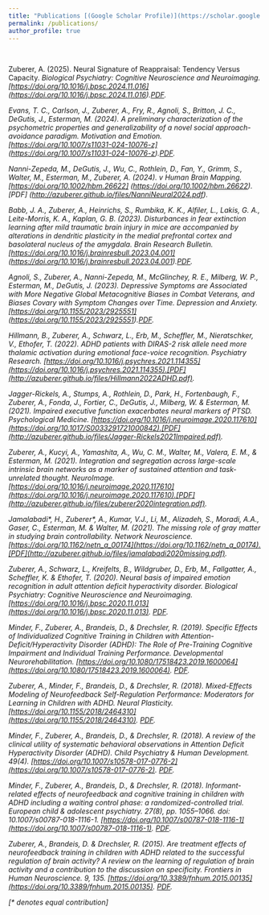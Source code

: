 ```yaml
---
title: "Publications [(Google Scholar Profile)](https://scholar.google.com/citations?user=b1cBJ1EAAAAJ)"
permalink: /publications/
author_profile: true
---
```

<br>

Zuberer, A. (2025). Neural Signature of Reappraisal: Tendency Versus Capacity. <i>Biological Psychiatry: Cognitive Neuroscience and Neuroimaging.<i>
[https://doi.org/10.1016/j.bpsc.2024.11.016]
(https://doi.org/10.1016/j.bpsc.2024.11.016).[PDF](http://azuberer.github.io/files/ZubererNeural2025.pdf).


Evans, T. C., Carlson, J., Zuberer, A., Fry, R., Agnoli, S., Britton, J. C., DeGutis, J., Esterman, M. (2024). A preliminary characterization of the psychometric properties and generalizability of a novel social approach-avoidance paradigm. <i>Motivation and Emotion<i>.
[https://doi.org/10.1007/s11031-024-10076-z]
(https://doi.org/10.1007/s11031-024-10076-z).[PDF](http://azuberer.github.io/files/EvansPreliminary2024.pdf).

Nanni-Zepeda, M., DeGutis, J., Wu, C., Rothlein, D., Fan, Y., Grimm, S., Walter, M., Esterman, M., Zuberer, A. (2024). v <i>Human Brain Mapping.<i>
[https://doi.org/10.1002/hbm.26622]
(https://doi.org/10.1002/hbm.26622).[PDF]
(http://azuberer.github.io/files/NanniNeural2024.pdf).

Babb, J. A., Zuberer, A., Heinrichs, S., Rumbika, K. K., Alfiler, L., Lakis, G. A., Leite-Morris, K. A., Kaplan, G. B. (2023). Disturbances in fear extinction learning after mild traumatic brain injury in mice are accompanied by alterations in dendritic plasticity in the medial prefrontal cortex and basolateral nucleus of the amygdala. Brain <i>Research Bulletin.<i>[https://doi.org/10.1016/j.brainresbull.2023.04.001]
(https://doi.org/10.1016/j.brainresbull.2023.04.001).[PDF](http://azuberer.github.io/files/BabbDisturbances2023.pdf).


Agnoli, S., Zuberer, A., Nanni-Zepeda, M., McGlinchey, R. E., Milberg, W. P., Esterman, M., DeGutis, J. (2023). Depressive Symptoms are Associated with More Negative Global Metacognitive Biases in Combat Veterans, and Biases Covary with Symptom Changes over Time. <i>Depression and Anxiety.<i> 
[https://doi.org/10.1155/2023/2925551]
(https://doi.org/10.1155/2023/2925551).[PDF](http://azuberer.github.io/files/AgnoliDepressive2023.pdf).


Hillmann, B., Zuberer, A., Schwarz, L., Erb, M., Scheffler, M., Nieratschker, V., Ethofer, T. (2022). ADHD patients with DIRAS-2 risk allele need more thalamic activation during emotional face-voice recognition. <i>Psychiatry Research.<i> [https://doi.org/10.1016/j.psychres.2021.114355](https://doi.org/10.1016/j.psychres.2021.114355).[PDF](http://azuberer.github.io/files/Hillmann2022ADHD.pdf).


Jagger-Rickels, A., Stumps, A., Rothlein, D., Park, H., Fortenbaugh, F., Zuberer, A., Fonda, J., Fortier, C., DeGutis, J., Milberg, W. & Esterman, M. (2021). Impaired executive function exacerbates neural markers of PTSD. <i>Psychological Medicine.</i> [https://doi.org/10.1016/j.neuroimage.2020.117610](https://doi.org/10.1017/S0033291721000842).[PDF](http://azuberer.github.io/files/Jagger-Rickels2021Impaired.pdf). 


Zuberer, A., Kucyi, A., Yamashita, A., Wu, C. M., Walter, M., Valera, E. M., & Esterman, M. (2021). Integration and segregation across large-scale intrinsic brain networks as a marker of sustained attention and task-unrelated thought. <i>NeuroImage.</i> [https://doi.org/10.1016/j.neuroimage.2020.117610](https://doi.org/10.1016/j.neuroimage.2020.117610).[PDF](http://azuberer.github.io/files/zuberer2020integration.pdf). 

Jamalabadi\*, H., Zuberer\*, A., Kumar, V.J., Li, M., Alizadeh, S., Moradi, A.A., Gaser, C., Esterman, M. & Walter, M. (2021). The missing role of gray matter in studying brain controllability. <i>Network Neuroscience.</i> [https://doi.org/10.1162/netn_a_00174](https://doi.org/10.1162/netn_a_00174).[PDF](http://azuberer.github.io/files/jamalabadi2020missing.pdf). 

Zuberer, A., Schwarz, L., Kreifelts, B., Wildgruber, D., Erb, M., Fallgatter, A., Scheffler, K. & Ethofer, T. (2020). Neural basis of impaired emotion recognition in adult attention deficit hyperactivity disorder. <i>Biological Psychiatry: Cognitive Neuroscience and Neuroimaging.</i> [https://doi.org/10.1016/j.bpsc.2020.11.013](https://doi.org/10.1016/j.bpsc.2020.11.013). [PDF](http://azuberer.github.io/files/zuberer2020neural.pdf).

Minder, F., Zuberer, A., Brandeis, D., & Drechsler, R. (2019). Specific Effects of Individualized Cognitive Training in Children with Attention-Deficit/Hyperactivity Disorder (ADHD): The Role of Pre-Training Cognitive Impairment and Individual Training Performance. <i>Developmental Neurorehabilitation.</i> [https://doi.org/10.1080/17518423.2019.1600064](https://doi.org/10.1080/17518423.2019.1600064). [PDF](http://azuberer.github.io/files/minder2019specific.pdf).


Zuberer, A., Minder, F., Brandeis, D., & Drechsler, R. (2018). Mixed-Effects Modeling of Neurofeedback Self-Regulation Performance: Moderators for Learning in Children with ADHD. <i>Neural Plasticity</i>. [https://doi.org/10.1155/2018/2464310](https://doi.org/10.1155/2018/2464310). [PDF](http://azuberer.github.io/files/zuberer2018mixed.pdf).

Minder, F., Zuberer, A., Brandeis, D., & Drechsler, R. (2018). A review of the clinical utility of systematic behavioral observations in Attention Deficit Hyperactivity Disorder (ADHD). <i>Child Psychiatry & Human Development</i>. 49(4). [https://doi.org/10.1007/s10578-017-0776-2](https://doi.org/10.1007/s10578-017-0776-2). [PDF](http://azuberer.github.io/files/minder2018review.pdf).

Minder, F., Zuberer, A., Brandeis, D., & Drechsler, R. (2018). Informant-related effects of neurofeedback and cognitive training in children with ADHD including a waiting control phase: a randomized-controlled trial. <i>European child & adolescent psychiatry</i>. 27(8), pp. 1055–1066. doi: 10.1007/s00787-018-1116-1. [https://doi.org/10.1007/s00787-018-1116-1](https://doi.org/10.1007/s00787-018-1116-1). [PDF](http://azuberer.github.io/files/minder2018informant.pdf).


Zuberer, A., Brandeis, D. & Drechsler, R. (2015). Are treatment effects of neurofeedback training in children with ADHD related to the successful regulation of brain activity? A review on the learning of regulation of brain activity and a contribution to the discussion on specificity. <i>Frontiers in Human Neuroscience</i>. 9, 135. [https://doi.org/10.3389/fnhum.2015.00135](https://doi.org/10.3389/fnhum.2015.00135). [PDF](http://azuberer.github.io/files/zuberer2015treatment.pdf).



[\* denotes equal contribution]
